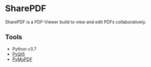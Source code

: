 # SharePDF

SharePDF is a PDF-Viewer build to view and edit PDFs collaboratively.

## Tools

- Python v3.7
- [PyQt5](https://pypi.org/project/PyQt5/)
- [PyMuPDF](https://pypi.org/project/PyMuPDF/)